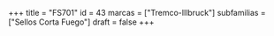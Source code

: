 +++
title = "FS701"
id = 43
marcas = ["Tremco-Illbruck"]
subfamilias = ["Sellos Corta Fuego"]
draft = false
+++

<!--more-->